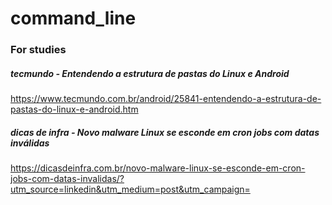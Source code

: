 # command_line

### For studies
##### tecmundo - Entendendo a estrutura de pastas do Linux e Android
https://www.tecmundo.com.br/android/25841-entendendo-a-estrutura-de-pastas-do-linux-e-android.htm

##### dicas de infra - Novo malware Linux se esconde em cron jobs com datas inválidas
https://dicasdeinfra.com.br/novo-malware-linux-se-esconde-em-cron-jobs-com-datas-invalidas/?utm_source=linkedin&utm_medium=post&utm_campaign=